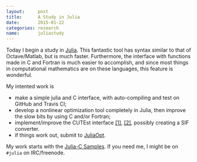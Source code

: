 ```yaml
---
layout:     post
title:      A Study in Julia
date:       2015-01-22
categories: research
name:       juliastudy
---
```

Today I begin a study in [Julia](http://julialang.org/).
This fantastic tool has syntax similar to that of Octave/Matlab,
but is much faster. Furthermore, the interface with functions
made in C and Fortran is much easier to accomplish, and since
most things in computational mathematics are on these languages,
this feature is wonderful.

My intented work is

  - make a simple julia and C interface, with auto-compiling
    and test on GitHub and Travis CI;
  - develop a nonlinear optimization tool completely in Julia,
    then improve the slow bits by using C and/or Fortran;
  - implement/improve the CUTEst interface
    [[1]](https://github.com/abelsiqueira/ugly),
    [[2]](https://github.com/abelsiqueira/CUTEst.jl),
    possibly creating a SIF converter.
  - if things work out, submit to [JuliaOpt](http://www.juliaopt.org/).

My work starts with the [Julia-C
Samples](https://github.com/abelsiqueira/julia-c-sample.git).
If you need me, I might be on `#julia` on IRC/freenode.
